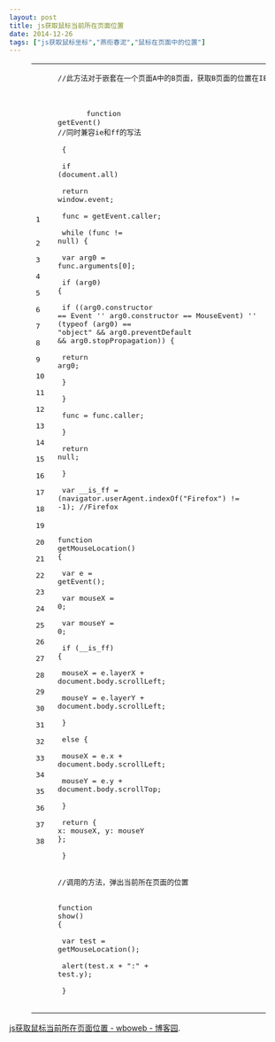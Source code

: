 ```yaml
---
layout: post
title: js获取鼠标当前所在页面位置
date: 2014-12-26
tags: ["js获取鼠标坐标","燕衔春泥","鼠标在页面中的位置"]
---
```


<!-- build time:Sat Jun 23 2018 12:05:15 GMT+0800 (中国标准时间) --><figure class="highlight js"><table><tr><td class="gutter"><pre><span class="line">1</span>  
<span class="line">2</span>  
<span class="line">3</span>  
<span class="line">4</span>  
<span class="line">5</span>  
<span class="line">6</span>  
<span class="line">7</span>  
<span class="line">8</span>  
<span class="line">9</span>  
<span class="line">10</span>  
<span class="line">11</span>  
<span class="line">12</span>  
<span class="line">13</span>  
<span class="line">14</span>  
<span class="line">15</span>  
<span class="line">16</span>  
<span class="line">17</span>  
<span class="line">18</span>  
<span class="line">19</span>  
<span class="line">20</span>  
<span class="line">21</span>  
<span class="line">22</span>  
<span class="line">23</span>  
<span class="line">24</span>  
<span class="line">25</span>  
<span class="line">26</span>  
<span class="line">27</span>  
<span class="line">28</span>  
<span class="line">29</span>  
<span class="line">30</span>  
<span class="line">31</span>  
<span class="line">32</span>  
<span class="line">33</span>  
<span class="line">34</span>  
<span class="line">35</span>  
<span class="line">36</span>  
<span class="line">37</span>  
<span class="line">38</span>  
</pre></td><td class="code"><pre><span class="line"><span class="comment">//此方法对于嵌套在一个页面A中的B页面，获取B页面的位置在IE9和其他浏览器（包括IE其他系列浏览器）下有些不同，IE9是根据浏览器来定位的，FF及其他则是根据当前页面也就是嵌套的页面来定位的（真正兼容还待改进）</span></span>  
<span class="line"></span>  
<span class="line">　　　　<span class="function"><span class="keyword">function</span> <span class="title">getEvent</span>(<span class="params"></span>) //同时兼容<span class="title">ie</span>和<span class="title">ff</span>的写法</span></span>  
<span class="line"><span class="function">        </span>&#123;</span>  
<span class="line">            <span class="keyword">if</span> (<span class="built_in">document</span>.all)</span>  
<span class="line">                <span class="keyword">return</span> <span class="built_in">window</span>.event;</span>  
<span class="line">            func = getEvent.caller;</span>  
<span class="line">            <span class="keyword">while</span> (func != <span class="literal">null</span>) &#123;</span>  
<span class="line">                <span class="keyword">var</span> arg0 = func.arguments[<span class="number">0</span>];</span>  
<span class="line">                <span class="keyword">if</span> (arg0) &#123;</span>  
<span class="line">                    <span class="keyword">if</span> ((arg0.constructor == Event '' arg0.constructor == MouseEvent) '' (<span class="keyword">typeof</span> (arg0) == <span class="string">"object"</span> && arg0.preventDefault && arg0.stopPropagation)) &#123;</span>  
<span class="line">                        <span class="keyword">return</span> arg0;</span>  
<span class="line">                    &#125;</span>  
<span class="line">                &#125;</span>  
<span class="line">                func = func.caller;</span>  
<span class="line">            &#125;</span>  
<span class="line">            <span class="keyword">return</span> <span class="literal">null</span>;</span>  
<span class="line">        &#125;</span>  
<span class="line">        <span class="keyword">var</span> __is_ff = (navigator.userAgent.indexOf(<span class="string">"Firefox"</span>) != <span class="number">-1</span>); <span class="comment">//Firefox </span></span>  
<span class="line">        <span class="function"><span class="keyword">function</span> <span class="title">getMouseLocation</span>(<span class="params"></span>) </span>&#123;</span>  
<span class="line">            <span class="keyword">var</span> e = getEvent();</span>  
<span class="line">            <span class="keyword">var</span> mouseX = <span class="number">0</span>;</span>  
<span class="line">            <span class="keyword">var</span> mouseY = <span class="number">0</span>;</span>  
<span class="line">            <span class="keyword">if</span> (__is_ff) &#123;</span>  
<span class="line">                mouseX = e.layerX + <span class="built_in">document</span>.body.scrollLeft;</span>  
<span class="line">                mouseY = e.layerY + <span class="built_in">document</span>.body.scrollLeft;</span>  
<span class="line">            &#125;</span>  
<span class="line">            <span class="keyword">else</span> &#123;</span>  
<span class="line">                mouseX = e.x + <span class="built_in">document</span>.body.scrollLeft;</span>  
<span class="line">                mouseY = e.y + <span class="built_in">document</span>.body.scrollTop;</span>  
<span class="line">            &#125;</span>  
<span class="line">            <span class="keyword">return</span> &#123; <span class="attr">x</span>: mouseX, <span class="attr">y</span>: mouseY &#125;;</span>  
<span class="line">        &#125;</span>  
<span class="line">        <span class="comment">//调用的方法，弹出当前所在页面的位置</span></span>  
<span class="line">        <span class="function"><span class="keyword">function</span> <span class="title">show</span>(<span class="params"></span>) </span>&#123;</span>  
<span class="line">            <span class="keyword">var</span> test = getMouseLocation();</span>  
<span class="line">            alert(test.x + <span class="string">":"</span> + test.y);</span>  
<span class="line">        &#125;</span>  
</pre></td></tr></table></figure>

[js获取鼠标当前所在页面位置 - wboweb - 博客园](http://www.cnblogs.com/wangbogo/archive/2012/08/23/2651841.html).
<!-- rebuild by neat -->